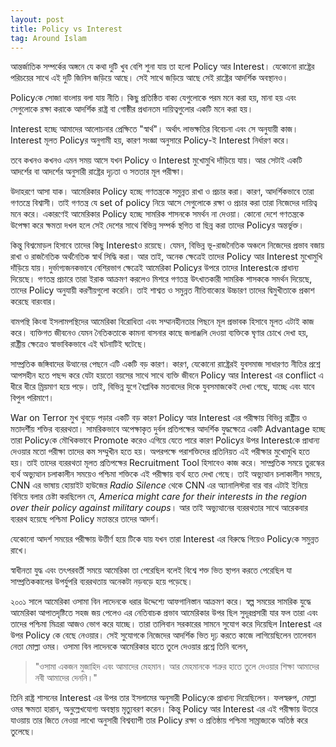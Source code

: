 ```yaml
---
layout: post
title: Policy vs Interest
tag: Around Islam
---
```


আন্তর্জাতিক সম্পর্কের অঙ্গনে যে কথা দুটি খুব বেশি শুনা যায় তা হলো Policy আর Interest। যেকোনো রাষ্ট্রের পরিচয়ের সাথে এই দুটি জিনিস জড়িয়ে আছে। সেই সাথে জড়িয়ে আছে সেই রাষ্ট্রের আদর্শিক অবস্থানও।

Policyকে সোজা বাংলায় বলা যায় নীতি। কিছু প্রতিষ্ঠিত বাক্য যেগুলোকে পরম মনে করা হয়, মানা হয় এবং সেগুলোকে রক্ষা করাকে আদর্শিক রাষ্ট্র বা গোষ্ঠীর প্রধানতম দায়িত্বগুলোর একটি মনে করা হয়।

Interest হচ্ছে আমাদের আলোচনার প্রেক্ষিতে "স্বার্থ"। অর্থাৎ লাভক্ষতির বিবেচনা এবং সে অনুযায়ী কাজ। Interest মূলত Policyর অনুগামী হয়, কারণ সংজ্ঞা অনুসারে Policy-ই Interest নির্ধারণ করে।

তবে কখনও কখনও এমন সময় আসে যখন Policy  ও Interest মুখোমুখি দাঁড়িয়ে যায়। আর সেটাই একটি আদর্শের বা আদর্শের অনুসারী রাষ্ট্রের দৃঢ়তা ও সততার মূল পরীক্ষা।

উদাহরণে আসা যাক। আমেরিকার Policy হচ্ছে গণতন্ত্রকে সমুন্নত রাখা ও প্রচার করা। কারণ, আদর্শিকভাবে তারা গণতন্ত্রে বিশ্বাসী। তাই গণতন্ত্র যে set of policy নিয়ে আসে সেগুলোকে রক্ষা ও প্রচার করা  তারা নিজেদের দায়িত্ব মনে করে। একারণেই আমেরিকার Policy হচ্ছে সামরিক শাসনকে সমর্থন না দেওয়া। কোনো দেশে গণতন্ত্রকে উপেক্ষা করে ক্ষমতা দখল হলে সেই দেশের সাথে বিভিন্ন সম্পর্ক স্থগিত বা ছিন্ন করা তাদের Policyর অন্তর্ভুক্ত।

কিন্তু বিশ্বমোড়ল হিসাবে তাদের কিছু Interestও রয়েছে। যেমন, বিভিন্ন ভূ-রাজনৈতিক অঞ্চলে নিজেদের প্রভাব বজায় রাখা ও রাজনৈতিক অর্থনৈতিক স্বার্থ সিদ্ধি করা। আর তাই, অনেক ক্ষেত্রেই তাদের Policy আর Interest মুখোমুখি দাঁড়িয়ে যায়। দুর্ভাগ্যজনকভাবে বেশিরভাগ ক্ষেত্রেই আমেরিকা Policyর উপরে তাদের Interestকে প্রাধান্য দিয়েছে। গণতন্ত্র প্রচারে তারা ইরাক আক্রমণ করলেও মিশরে গণতন্ত্র উৎখাতকারী সামরিক শাসককে সমর্থন দিয়েছে, তাদের Policy অনুযায়ী করণীয়গুলো করেনি। তাই শাশ্বত ও সমুন্নত নীতিবাক্যের উচ্চারণ তাদের দ্বিমুখীতাকে প্রকাশ করেছে বারংবার।

বামপন্থি কিংবা ইসলামপন্থিদের আমেরিকা বিরোধিতা এবং সম্মানহীনতার পিছনে মূল প্রভাবক হিসাবে মূলত এটাই কাজ করে। ব্যক্তিগত জীবনেও যেমন নৈতিকতাকে কামনা বাসনার কাছে জলাঞ্জলি দেওয়া ব্যক্তিকে ঘৃণার চোখে দেখা হয়, রাষ্ট্রীয় ক্ষেত্রেও স্বাভাবিকভাবে এই ঘটনাটিই ঘটেছে।

সাম্প্রতিক জঙ্গিবাদের উত্থানের পেছনে এটি একটি বড় কারণ। কারণ, যেকোনো রাষ্ট্রেরই যুবসমাজ সাধারণত নীতির প্রশ্নে আপসহীন হতে পছন্দ করে যেটা হয়তো বয়সের সাথে সাথে ব্যক্তি জীবনে Policy আর Interest এর conflict এ ধীরে ধীরে ম্রিয়মাণ হয়ে পড়ে। তাই, বিভিন্ন যুগে বৈপ্লবিক মতবাদের দিকে যুবসমাজকেই দেখা গেছে, যাচ্ছে এবং যাবে বিপুল পরিমাণে।

War on Terror মুখ থুবড়ে পড়ার একটি বড় কারণ Policy আর Interest এর পরীক্ষায় বিভিন্ন রাষ্ট্রীয় ও মতাদর্শীয় শক্তির ব্যররথতা। সামরিকভাবে অপেক্ষাকৃত দুর্বল প্রতিপক্ষের আদর্শিক যুদ্ধক্ষেত্রে  একটি Advantage হচ্ছে তারা Policyকে মৌখিকভাবে Promote করেও এগিয়ে যেতে পারে কারণ Policyর উপর Interestকে প্রাধান্য দেওয়ার মতো পরীক্ষা তাদের কম সম্মুখীন হতে হয়। অপরপক্ষে পরাশক্তিদের প্রতিনিয়ত  এই পরীক্ষার মুখোমুখি হতে হয়। তাই তাদের ব্যররথতা মূলত প্রতিপক্ষের Recruitment Tool হিসাবেও কাজ করে। সাম্প্রতিক সময়ে তুরস্কের ব্যর্থ অভ্যুত্থান চলাকালীন সময়েও পশ্চিমা শক্তিকে এই পরীক্ষায় ব্যর্থ হতে দেখা গেছে। তাই অভ্যুত্থান চলাকালীন সময়ে, CNN এর ভাষায় হোয়াইট হাউজের *Radio Silence* থেকে CNN এর অ্যানালিস্টরা বার বার এটাই ইনিয়ে বিনিয়ে বলার চেষ্টা করছিলেন যে, *America might care for their interests in the region over their policy against military coups*। আর তাই অভ্যুত্থানের ব্যররথতার সাথে আরেকবার ব্যররথ হয়েছে পশ্চিমা Policy মতান্তরে তাদের আদর্শ।

যেকোনো আদর্শ সময়ের পরীক্ষায় উত্তীর্ণ হয়ে টিকে যায় যখন তারা Interest এর বিরুদ্ধে গিয়েও Policyকে সমুন্নত রাখে।

স্বাধীনতা যুদ্ধ এবং তৎপরবর্তী সময়ে আমেরিকা তা পেরেছিল বলেই বিশ্বে শক্ত ভিত স্থাপন করতে পেরেছিল যা সাম্প্রতিককালের উপর্যুপরি ব্যররথতায় অনেকটা নড়বড়ে হয়ে পড়েছে।

২০০১ সালে আমেরিকা ওসামা বিন লাদেনকে ধরার উদ্দেশ্যে আফগানিস্তান আক্রমণ করে। স্বল্প সময়ের সামরিক যুদ্ধে আমেরিকা আপাতদৃষ্টিতে সহজ জয় পেলেও এর নেতিবাচক প্রভাব আমেরিকার উপর ছিল সুদূরপ্রসারী যার ফল তারা এবং তাদের পশ্চিমা মিত্ররা আজও ভোগ করে যাচ্ছে। তারা তালিবান সরকারের সামনে সুযোগ করে দিয়েছিল Interest এর উপর Policy কে বেছে নেওয়ার। সেই সুযোগকে নিজেদের আদর্শিক ভিত দৃঢ় করতে কাজে লাগিয়েছিলেন তালেবান নেতা মোল্লা ওমর। ওসামা বিন লাদেনকে আমেরিকার হাতে তুলে দেওয়ার প্রশ্নে তিনি বলেন,

>"ওসামা একজন মুজাহিদ এবং আমাদের মেহমান। আর মেহমানকে শত্রুর হাতে তুলে দেওয়ার শিক্ষা আমাদের নবী আমাদের দেননি।"

তিনি রাষ্ট্র শাসনের Interest এর উপর তার ইসলামের অনুসারী Policyকে প্রাধান্য দিয়েছিলেন। ফলস্বরুপ, মোল্লা ওমর ক্ষমতা হারান, অনুল্লেখযোগ্য অবস্থায় মৃত্যুবরণ করেন। কিন্তু Policy আর Interest এর এই পরীক্ষায় উতরে যাওয়ায় তার জিতে নেওয়া লাখো অনুসারী বিশ্বব্যাপী তার Policy রক্ষা ও প্রতিষ্ঠায় পশ্চিমা সাম্রাজ্যকে অতিষ্ঠ করে তুলেছে।
